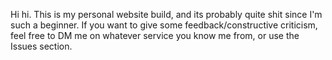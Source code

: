 Hi hi. This is my personal website build, and its probably quite shit since I'm such a beginner.
If you want to give some feedback/constructive criticism, feel free to DM me on whatever service you know me from, or use the Issues section.
